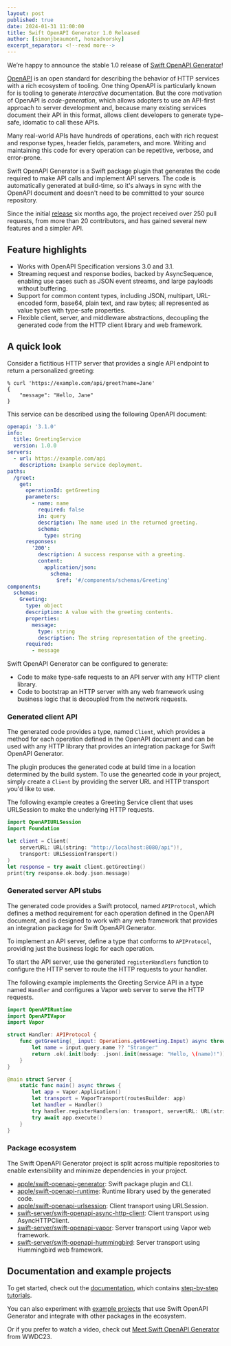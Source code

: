 ```yaml
---
layout: post
published: true
date: 2024-01-31 11:00:00
title: Swift OpenAPI Generator 1.0 Released
author: [simonjbeaumont, honzadvorsky]
excerpt_separator: <!--read more-->
---
```


We’re happy to announce the stable 1.0 release of [Swift OpenAPI Generator][swift-openapi-generator-repo]!

[OpenAPI][openapi] is an open standard for describing the behavior of HTTP services with a rich ecosystem of tooling. One thing OpenAPI is particularly known for is tooling to generate _interactive_ documentation. But the core motivation of OpenAPI is _code-generation_, which allows adopters to use an API-first approach to server development and, because many existing services document their API in this format, allows client developers to generate type-safe, idomatic to call these APIs.

<!--read more-->

Many real-world APIs have hundreds of operations, each with rich request and response types, header fields, parameters, and more. Writing and maintaining this code for every operation can be repetitive, verbose, and error-prone.

Swift OpenAPI Generator is a Swift package plugin that generates the code required to make API calls and implement API servers. The code is automatically generated at build-time, so it's always in sync with the OpenAPI document and doesn't need to be committed to your source repository.

Since the initial [release][previous-blog-post] six months ago, the project received over 250 pull requests, from more than 20 contributors, and has gained several new features and a simpler API.

## Feature highlights

* Works with OpenAPI Specification versions 3.0 and 3.1.
* Streaming request and response bodies, backed by AsyncSequence, enabling use cases such as JSON event streams, and large payloads without buffering.
* Support for common content types, including JSON, multipart, URL-encoded form, base64, plain text, and raw bytes; all represented as value types with type-safe properties.
* Flexible client, server, and middleware abstractions, decoupling the generated code from the HTTP client library and web framework.

## A quick look

Consider a fictitious HTTP server that provides a single API endpoint to return a personalized greeting:

```console
% curl 'https://example.com/api/greet?name=Jane'
{
    "message": "Hello, Jane"
}
```

This service can be described using the following OpenAPI document:

```yaml
openapi: '3.1.0'
info:
  title: GreetingService
  version: 1.0.0
servers:
  - url: https://example.com/api
    description: Example service deployment.
paths:
  /greet:
    get:
      operationId: getGreeting
      parameters:
        - name: name
          required: false
          in: query
          description: The name used in the returned greeting.
          schema:
            type: string
      responses:
        '200':
          description: A success response with a greeting.
          content:
            application/json:
              schema:
                $ref: '#/components/schemas/Greeting'
components:
  schemas:
    Greeting:
      type: object
      description: A value with the greeting contents.
      properties:
        message:
          type: string
          description: The string representation of the greeting.
      required:
        - message
```

Swift OpenAPI Generator can be configured to generate:

* Code to make type-safe requests to an API server with any HTTP client library.
* Code to bootstrap an HTTP server with any web framework using business logic that is decoupled from the network requests.

### Generated client API

The generated code provides a type, named `Client`, which provides a method for each operation defined in the OpenAPI document and can be used with any HTTP library that provides an integration package for Swift OpenAPI Generator.

The plugin produces the generated code at build time in a location determined by the build system. To use the genearted code in your project, simply create a `Client` by providing the server URL and HTTP transport you'd like to use.

The following example creates a Greeting Service client that uses URLSession to make the underlying HTTP requests.

```swift
import OpenAPIURLSession
import Foundation

let client = Client(
    serverURL: URL(string: "http://localhost:8080/api")!,
    transport: URLSessionTransport()
)
let response = try await client.getGreeting()
print(try response.ok.body.json.message)
```

### Generated server API stubs

The generated code provides a Swift protocol, named `APIProtocol`, which defines a method requirement for each operation defined in the OpenAPI document, and is designed to work with any web framework that provides an integration package for Swift OpenAPI Generator.

To implement an API server, define a type that conforms to `APIProtocol`, providing just the business logic for each operation.

To start the API server, use the generated `registerHandlers` function to configure the HTTP server to route the HTTP requests to your handler.

The following example implements the Greeting Service API in a type named `Handler` and configures a Vapor web server to serve the HTTP requests.

```swift
import OpenAPIRuntime
import OpenAPIVapor
import Vapor

struct Handler: APIProtocol {
    func getGreeting(_ input: Operations.getGreeting.Input) async throws -> Operations.getGreeting.Output {
        let name = input.query.name ?? "Stranger"
        return .ok(.init(body: .json(.init(message: "Hello, \(name)!"))))
    }
}

@main struct Server {
    static func main() async throws {
        let app = Vapor.Application()
        let transport = VaporTransport(routesBuilder: app)
        let handler = Handler()
        try handler.registerHandlers(on: transport, serverURL: URL(string: "/api")!)
        try await app.execute()
    }
}
```

### Package ecosystem

The Swift OpenAPI Generator project is split across multiple repositories to enable extensibility and minimize dependencies in your project.

* [apple/swift-openapi-generator][swift-openapi-generator-repo]: Swift package plugin and CLI.
* [apple/swift-openapi-runtime][swift-openapi-runtime-repo]: Runtime library used by the generated code.
* [apple/swift-openapi-urlsession][swift-openapi-urlsession-repo]: Client transport using URLSession.
* [swift-server/swift-openapi-async-http-client][swift-openapi-async-http-client-repo]: Client transport using AsyncHTTPClient.
* [swift-server/swift-openapi-vapor][swift-openapi-vapor-repo]: Server transport using Vapor web framework.
* [swift-server/swift-openapi-hummingbird][swift-openapi-hummingbird-repo]: Server transport using Hummingbird web framework.

## Documentation and example projects

To get started, check out the [documentation][documentation], which contains [step-by-step tutorials][tutorials].

You can also experiment with [example projects][examples] that use Swift OpenAPI Generator and integrate with other packages in the ecosystem.

Or if you prefer to watch a video, check out [Meet Swift OpenAPI Generator](https://developer.apple.com/wwdc23/10171) from WWDC23.

[openapi]: https://openapis.org
[previous-blog-post]: https://www.swift.org/blog/introducing-swift-openapi-generator
[documentation]: https://swiftpackageindex.com/apple/swift-openapi-generator/documentation
[examples]: https://github.com/apple/swift-openapi-generator/blob/1.2.0/Examples/README.md
[tutorials]: https://swiftpackageindex.com/apple/swift-openapi-generator/tutorials/swift-openapi-generator
[example-openapi-document]: https://github.com/apple/swift-openapi-generator/blob/1.2.0/Examples/hello-world-urlsession-client-example/Sources/HelloWorldURLSessionClient/openapi.yaml
[swift-openapi-generator-repo]: https://github.com/apple/swift-openapi-generator
[swift-openapi-runtime-repo]: https://github.com/apple/swift-openapi-runtime
[swift-openapi-urlsession-repo]: https://github.com/apple/swift-openapi-urlsession
[swift-openapi-async-http-client-repo]: https://github.com/swift-server/swift-openapi-async-http-client
[swift-openapi-vapor-repo]: https://github.com/swift-server/swift-openapi-vapor
[swift-openapi-hummingbird-repo]: https://github.com/swift-server/swift-openapi-hummingbird
